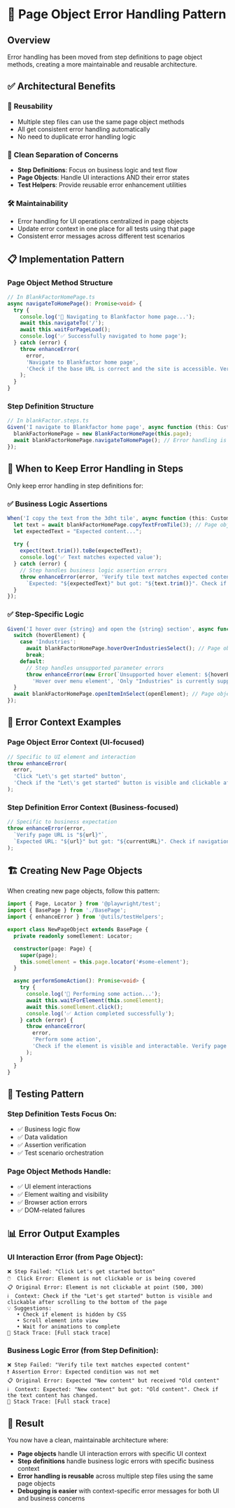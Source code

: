 # 🎯 Page Object Error Handling Pattern

## Overview
Error handling has been moved from step definitions to page object methods, creating a more maintainable and reusable architecture.

## ✅ **Architectural Benefits**

### 🔄 **Reusability**
- Multiple step files can use the same page object methods
- All get consistent error handling automatically
- No need to duplicate error handling logic

### 🧹 **Clean Separation of Concerns**
- **Step Definitions**: Focus on business logic and test flow
- **Page Objects**: Handle UI interactions AND their error states
- **Test Helpers**: Provide reusable error enhancement utilities

### 🛠️ **Maintainability** 
- Error handling for UI operations centralized in page objects
- Update error context in one place for all tests using that page
- Consistent error messages across different test scenarios

## 📋 **Implementation Pattern**

### **Page Object Method Structure**
```typescript
// In BlankFactorHomePage.ts
async navigateToHomePage(): Promise<void> {
  try {
    console.log('🚀 Navigating to Blankfactor home page...');
    await this.navigateTo('/');
    await this.waitForPageLoad();
    console.log('✅ Successfully navigated to home page');
  } catch (error) {
    throw enhanceError(
      error,
      'Navigate to Blankfactor home page',
      'Check if the base URL is correct and the site is accessible. Verify network connectivity and that the site is not down.'
    );
  }
}
```

### **Step Definition Structure**
```typescript
// In blankFactor.steps.ts
Given('I navigate to Blankfactor home page', async function (this: CustomWorld) {
  blankFactorHomePage = new BlankFactorHomePage(this.page);
  await blankFactorHomePage.navigateToHomePage(); // Error handling is in page object
});
```

## 🔧 **When to Keep Error Handling in Steps**

Only keep error handling in step definitions for:

### ✅ **Business Logic Assertions**
```typescript
When('I copy the text from the 3dht tile', async function (this: CustomWorld) {
  let text = await blankFactorHomePage.copyTextFromTile(3); // Page object handles UI errors
  let expectedText = "Expected content...";
  
  try {
    expect(text.trim()).toBe(expectedText);
    console.log('✅ Text matches expected value');
  } catch (error) {
    // Step handles business logic assertion errors
    throw enhanceError(error, 'Verify tile text matches expected content', 
      `Expected: "${expectedText}" but got: "${text.trim()}". Check if content has changed.`);
  }
});
```

### ✅ **Step-Specific Logic**
```typescript
Given('I hover over {string} and open the {string} section', async function (this: CustomWorld, hoverElement: string, openElement: string) {
  switch (hoverElement) {
    case 'Industries':
      await blankFactorHomePage.hoverOverIndustriesSelect(); // Page object handles hover errors
      break;
    default:
      // Step handles unsupported parameter errors
      throw enhanceError(new Error(`Unsupported hover element: ${hoverElement}`), 
        'Hover over menu element', 'Only "Industries" is currently supported');
  }
  await blankFactorHomePage.openItemInSelect(openElement); // Page object handles click errors
});
```

## 🎯 **Error Context Examples**

### **Page Object Error Context** (UI-focused)
```typescript
// Specific to UI element and interaction
throw enhanceError(
  error,
  'Click "Let\'s get started" button',
  'Check if the "Let\'s get started" button is visible and clickable after scrolling to the bottom of the page'
);
```

### **Step Definition Error Context** (Business-focused)
```typescript
// Specific to business expectation
throw enhanceError(error, 
  `Verify page URL is "${url}"`, 
  `Expected URL: "${url}" but got: "${currentURL}". Check if navigation was successful.`
);
```

## 🏗️ **Creating New Page Objects**

When creating new page objects, follow this pattern:

```typescript
import { Page, Locator } from '@playwright/test';
import { BasePage } from './BasePage';
import { enhanceError } from '@utils/testHelpers';

export class NewPageObject extends BasePage {
  private readonly someElement: Locator;

  constructor(page: Page) {
    super(page);
    this.someElement = this.page.locator('#some-element');
  }

  async performSomeAction(): Promise<void> {
    try {
      console.log('🎯 Performing some action...');
      await this.waitForElement(this.someElement);
      await this.someElement.click();
      console.log('✅ Action completed successfully');
    } catch (error) {
      throw enhanceError(
        error,
        'Perform some action',
        'Check if the element is visible and interactable. Verify page state is correct.'
      );
    }
  }
}
```

## 🧪 **Testing Pattern**

### **Step Definition Tests Focus On:**
- ✅ Business logic flow
- ✅ Data validation  
- ✅ Assertion verification
- ✅ Test scenario orchestration

### **Page Object Methods Handle:**
- ✅ UI element interactions
- ✅ Element waiting and visibility
- ✅ Browser action errors
- ✅ DOM-related failures

## 📊 **Error Output Examples**

### **UI Interaction Error (from Page Object):**
```
❌ Step Failed: "Click Let's get started button"
🖱️  Click Error: Element is not clickable or is being covered
📋 Original Error: Element is not clickable at point (500, 300)
ℹ️  Context: Check if the "Let's get started" button is visible and clickable after scrolling to the bottom of the page
💡 Suggestions:
   • Check if element is hidden by CSS
   • Scroll element into view
   • Wait for animations to complete
📍 Stack Trace: [Full stack trace]
```

### **Business Logic Error (from Step Definition):**
```
❌ Step Failed: "Verify tile text matches expected content"
❗ Assertion Error: Expected condition was not met
📋 Original Error: Expected "New content" but received "Old content"  
ℹ️  Context: Expected: "New content" but got: "Old content". Check if the text content has changed.
📍 Stack Trace: [Full stack trace]
```

## 🎉 **Result**

You now have a clean, maintainable architecture where:
- **Page objects** handle UI interaction errors with specific UI context
- **Step definitions** handle business logic errors with specific business context  
- **Error handling is reusable** across multiple step files using the same page objects
- **Debugging is easier** with context-specific error messages for both UI and business concerns
